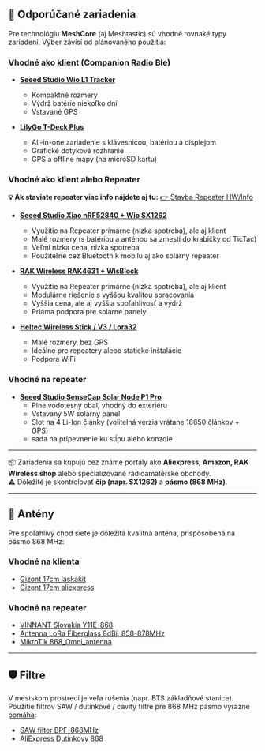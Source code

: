 ## 🔧 Odporúčané zariadenia

Pre technológiu **MeshCore** (aj Meshtastic) sú vhodné rovnaké typy zariadení. Výber závisí od plánovaného použitia:

### Vhodné ako klient (Companion Radio Ble)
- **[Seeed Studio Wio L1 Tracker](https://www.seeedstudio.com/Wio-Tracker-L1-Pro-p-6454.html)**
  - Kompaktné rozmery
  - Výdrž batérie niekoľko dní
  - Vstavané GPS

- **[LilyGo T-Deck Plus](https://lilygo.cc/products/t-deck-plus-1)**  
  - All-in-one zariadenie s klávesnicou, batériou a displejom
  - Grafické dotykové rozhranie
  - GPS a offline mapy (na microSD kartu)

### Vhodné ako klient alebo Repeater

**💡 Ak staviate repeater viac info nájdete aj tu:** [👉 Stavba Repeater HW/Info](./howto_repeater_build.md)   

- **[Seeed Studio Xiao nRF52840 + Wio SX1262](https://www.aliexpress.com/item/1005008760784706.html)**
  - Využitie na Repeater primárne (nízka spotreba), ale aj klient
  - Malé rozmery (s batériou a anténou sa zmestí do krabičky od TicTac)
  - Veľmi nízka cena, nízka spotreba
  - Použiteľné cez Bluetooth k mobilu aj ako solárny repeater

- **[RAK Wireless RAK4631 + WisBlock](https://www.aliexpress.com/item/1005006901039995.html)**
  - Využitie na Repeater primárne (nízka spotreba), ale aj klient
  - Modulárne riešenie s vyššou kvalitou spracovania
  - Vyššia cena, ale aj vyššia spoľahlivosť a výdrž 
  - Priama podpora pre solárne panely

- **[Heltec Wireless Stick / V3 / Lora32](https://www.aliexpress.com/item/1005005443005152.html)**
  - Malé rozmery, bez GPS
  - Ideálne pre repeatery alebo statické inštalácie
  - Podpora WiFi

### Vhodné na repeater
- **[Seeed Studio SenseCap Solar Node P1 Pro](https://www.seeedstudio.com/SenseCAP-Solar-Node-P1-Pro-for-Meshtastic-LoRa-p-6412.html)**
  - Plne vodotesný obal, vhodný do exteriéru
  - Vstavaný 5W solárny panel
  - Slot na 4 Li-Ion články (volitelná verzia vrátane 18650 článkov + GPS)
  - sada na pripevnenie ku stĺpu alebo konzole

---

📦 Zariadenia sa kupujú cez známe portály ako **Aliexpress, Amazon, RAK Wireless shop** alebo špecializované rádioamatérske obchody.  
⚠️ Dôležité je skontrolovať **čip (napr. SX1262)** a **pásmo (868 MHz)**.

---

## 📡 Antény

Pre spoľahlivý chod siete je dôležitá kvalitná anténa, prispôsobená na pásmo 868 MHz:

### Vhodné na klienta
- [Gizont 17cm laskakit](https://www.laskakit.cz/antena-flexibilni-10dbi-16-7cm-868mhz/)
- [Gizont 17cm aliexpress](https://www.aliexpress.com/item/1005004607615001.html)

### Vhodné na repeater
- [VINNANT Slovakia Y11E-868](https://vinnant.sk/store/page/1?productlist-search=&productlist-sort=created-desc&productlist-categories=868mhz-8695mhz-lorawanheliumflarmsigfox&productlist-tags=&productlist)
- [Antenna LoRa Fiberglass 8dBi, 858-878MHz ](https://botland.store/antennas/20121-antenna-lora-fiberglass-8dbi-858-878mhz-lenght-130cm-seeedstudio-318020611-5904422362737.html)
- [MikroTik 868_Omni_antenna](https://wifi-anteny.heureka.sk/mikrotik-868-omni-antenna/#prehlad/)

---

## 🛡️ Filtre

V mestskom prostredí je veľa rušenia (napr. BTS základňové stanice). Použitie filtrov SAW / dutinkové / cavity filtre pre 868 MHz pásmo výrazne [pomáha](https://pytlicek.github.io/hamradio/filters/index.html):  

- [SAW filter BPF-868MHz](https://www.laskakit.cz/saw-filter-bpf-868mhz/)
- [AliExpress Dutinkovy 868](https://www.aliexpress.com/item/1005006356979446.html)
